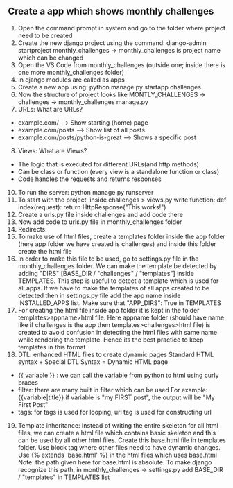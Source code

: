 ## Create a app which shows monthly challenges
1) Open the command prompt in system and go to the folder where project need to be created
2) Create the new django project using the command:
django-admin startproject monthly_challenges
-> monthly_challenges is project name which can be changed
3) Open the VS Code from monthly_challenges (outside one; inside there is one more monthly_challenges folder)
4) In django modules are called as apps
5) Create a new app using:
python manage.py startapp challenges
6) Now the structure of project looks like
MONTLY_CHALLENGES
  -> challenges
  -> monthly_challenges
   manage.py
7) URLs: What are URLs?
* example.com/  --> Show starting (home) page
* example.com/posts --> Show list of all posts
* example.com/posts/python-is-great --> Shows a specific post
8) Views: What are Views?
* The logic that is executed for different URLs(and http methods)
* Can be class or function (every view is a standalone function or class)
* Code handles the requests and returns responses
10) To run the server:
python manage.py runserver
11) To start with the project, inside challenges > views.py write function:
def index(request):
    return HttpResponse("This works!")
12) Create a urls.py file inside challenges and add code there
13) Now add code to urls.py file in monthly_challenges folder
14) Redirects: 
15) To make use of html files, create a templates folder inside the app folder (here app folder we have created is challenges) and inside this folder create the html file
16) In order to make this file to be used, go to settings.py file in the monthly_challenges folder. We can make the template be detected by adding "DIRS":[BASE_DIR / "challenges" / "templates"] inside TEMPLATES. This step is useful to detect a template which is used for all apps.
If we have to make the templates of all apps created to be detected then in settings.py file add the app name inside INSTALLED_APPS list. Make sure that "APP_DIRS": True in TEMPLATES
17) For creating the html file inside app folder it is kept in the folder templates>appname>html file. Here appname folder (should have name like if challenges is the app then templates>challenges>html file) is created to avoid confusion in detecting the html files with same name while rendering the template. Hence its the best practice to keep templates in this format
18) DTL: enhanced HTML files to create dynamic pages
Standard HTML syntax + Special DTL Syntax = Dynamic HTML page
* {{ variable }} : we can call the variable from python to html using curly braces
* filter: there are many built in filter which can be used
For example: {{variable|title}} if variable is "my FIRST post", the output will be "My First Post"
* tags: for tags is used for looping, url tag is used for constructing url
19) Template inheritance: Instead of writing the entire skeleton for all html files, we can create a html file which contains basic skeleton and this can be used by all other html files. Create this base.html file in templates folder. Use block tag where other files need to have dynamic changes. Use {% extends 'base.html' %} in the html files which uses base.html
Note: the path given here for base.html is absolute. To make django recognize this path, in monthly_challenges -> settings.py add BASE_DIR / "templates" in TEMPLATES list